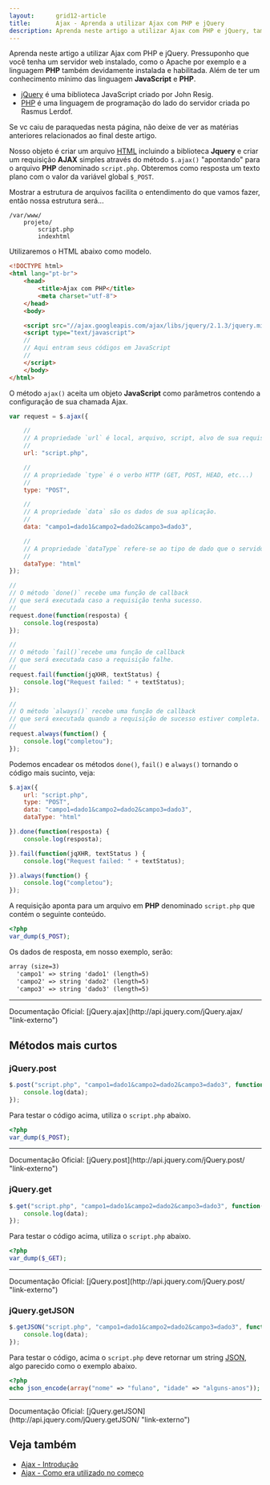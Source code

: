 ```yaml
---
layout:      grid12-article
title:       Ajax - Aprenda a utilizar Ajax com PHP e jQuery
description: Aprenda neste artigo a utilizar Ajax com PHP e jQuery, também veremos os métodos curtos jQuery.post, jQuery.get e jQuery.getJSON
---
```


Aprenda neste artigo a utilizar Ajax com PHP e jQuery. Pressuponho que você tenha um servidor web instalado, como o 
Apache por exemplo e a linguagem __PHP__ também devidamente instalada e habilitada. Além de ter um conhecimento mínimo
das linguagem __JavaScript__ e __PHP__.

- [jQuery](http://jquery.com/ "link-externo") é uma biblioteca JavaScript criado por John Resig.
- [PHP](/php/) é uma linguagem de programação do lado do servidor criada po Rasmus Lerdof.

Se vc caiu de paraquedas nesta página, não deixe de ver as matérias anteriores relacionados ao final deste artigo.

Nosso objeto é criar um arquivo [HTML](/html-css/) incluindo a biblioteca __Jquery__ e criar um requisição __AJAX__ 
simples através do método `$.ajax()` "apontando" para o arquivo __PHP__ denominado `script.php`. Obteremos como resposta
um texto plano com o valor da variável global `$_POST`.

Mostrar a estrutura de arquivos facilita o entendimento do que vamos fazer, então nossa estrutura será...

    /var/www/
        projeto/
            script.php
            indexhtml

Utilizaremos o HTML abaixo como modelo.

```html
<!DOCTYPE html>
<html lang="pt-br">
    <head>
        <title>Ajax com PHP</title>
        <meta charset="utf-8">
    </head>
    <body>

    <script src="//ajax.googleapis.com/ajax/libs/jquery/2.1.3/jquery.min.js"></script>
    <script type="text/javascript">
    //
    // Aqui entram seus códigos em JavaScript
    //
    </script>
    </body>
</html>
```


O método `ajax()` aceita um objeto __JavaScript__ como parâmetros contendo a configuração de sua chamada Ajax.

```javascript
var request = $.ajax({

    //
    // A propriedade `url` é local, arquivo, script, alvo de sua requisição.
    //
    url: "script.php",

    //
    // A propriedade `type` é o verbo HTTP (GET, POST, HEAD, etc...)
    // 
    type: "POST",

    //
    // A propriedade `data` são os dados de sua aplicação.
    //
    data: "campo1=dado1&campo2=dado2&campo3=dado3",

    //
    // A propriedade `dataType` refere-se ao tipo de dado que o servidor deve retornar a requisição.
    //
    dataType: "html"
});

// 
// O método `done()` recebe uma função de callback
// que será executada caso a requisição tenha sucesso.
//
request.done(function(resposta) {
    console.log(resposta)
});

//
// O método `fail()`recebe uma função de callback
// que será executada caso a requisição falhe.
//
request.fail(function(jqXHR, textStatus) {
    console.log("Request failed: " + textStatus);
});

//
// O método `always()` recebe uma função de callback
// que será executada quando a requisição de sucesso estiver completa.
//
request.always(function() {
    console.log("completou");
});
```

Podemos encadear os métodos `done()`, `fail()` e `always()` tornando o código mais sucinto, veja:

```javascript
$.ajax({
    url: "script.php",
    type: "POST",
    data: "campo1=dado1&campo2=dado2&campo3=dado3",
    dataType: "html"

}).done(function(resposta) {
    console.log(resposta);

}).fail(function(jqXHR, textStatus ) {
    console.log("Request failed: " + textStatus);

}).always(function() {
    console.log("completou");
});
```

A requisição aponta para um arquivo em __PHP__ denominado `script.php` que contém o seguinte conteúdo.

```php
<?php
var_dump($_POST);
```

Os dados de resposta, em nosso exemplo, serão:

```html
array (size=3)
  'campo1' => string 'dado1' (length=5)
  'campo2' => string 'dado2' (length=5)
  'campo3' => string 'dado3' (length=5)
```


<hr>
Documentação Oficial: [jQuery.ajax](http://api.jquery.com/jQuery.ajax/ "link-externo")



Métodos mais curtos
---

### jQuery.post

```javascript
$.post("script.php", "campo1=dado1&campo2=dado2&campo3=dado3", function( data ) {
    console.log(data);
});
```
  
Para testar o código acima, utiliza o `script.php` abaixo.

```php
<?php
var_dump($_POST);
```  

<hr>
Documentação Oficial: [jQuery.post](http://api.jquery.com/jQuery.post/ "link-externo")


### jQuery.get

```javascript
$.get("script.php", "campo1=dado1&campo2=dado2&campo3=dado3", function( data ) {
    console.log(data);
});
```    
  
Para testar o código acima, utiliza o `script.php` abaixo.

```php
<?php
var_dump($_GET);
```  

<hr>
Documentação Oficial: [jQuery.post](http://api.jquery.com/jQuery.post/ "link-externo")

    
### jQuery.getJSON

```javascript
$.getJSON("script.php", "campo1=dado1&campo2=dado2&campo3=dado3", function( data ) {
    console.log(data);
});
```    

Para testar o código, acima o `script.php` deve retornar um string [JSON](http://www.json.org/ "link-externo"), algo 
parecido como o exemplo abaixo.

```php
<?php
echo json_encode(array("nome" => "fulano", "idade" => "alguns-anos"));
```

<hr>
Documentação Oficial: [jQuery.getJSON](http://api.jquery.com/jQuery.getJSON/ "link-externo")

    
    
Veja também
---

- [Ajax - Introdução](/javascript/ajax/)
- [Ajax - Como era utilizado no começo](/javascript/ajax-no-inicio/)
